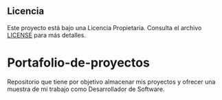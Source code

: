 ## Licencia
Este proyecto está bajo una Licencia Propietaria. Consulta el archivo [LICENSE](./LICENSE) para más detalles.

# Portafolio-de-proyectos
Repositorio que tiene por objetivo almacenar mis proyectos y ofrecer una muestra de mi trabajo como Desarrollador de Software.
